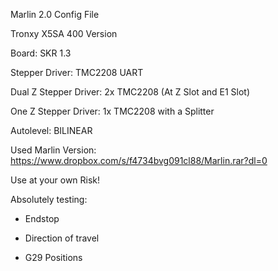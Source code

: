 Marlin 2.0 Config File

Tronxy X5SA 400 Version

Board: SKR 1.3

Stepper Driver: TMC2208 UART



Dual Z Stepper Driver: 2x TMC2208 (At Z Slot and E1 Slot)

One Z Stepper Driver: 1x TMC2208 with a Splitter


Autolevel: BILINEAR

Used Marlin Version: https://www.dropbox.com/s/f4734bvg091cl88/Marlin.rar?dl=0

Use at your own Risk!

Absolutely testing:

- Endstop

- Direction of travel

- G29 Positions

